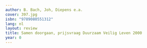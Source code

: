 ```yaml
---
author: B. Bach, Joh, Diepens e.a.
cover: 397.jpg
isbn: "9789080551312"
lang: nl
layout: review
title: Samen doorgaan, prijsvraag Duurzaam Veilig Leven 2000
year: 0
---
```

